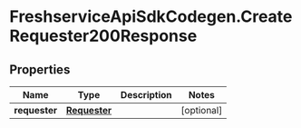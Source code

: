 # FreshserviceApiSdkCodegen.CreateRequester200Response

## Properties

| Name          | Type                          | Description | Notes      |
| ------------- | ----------------------------- | ----------- | ---------- |
| **requester** | [**Requester**](Requester.md) |             | [optional] |
